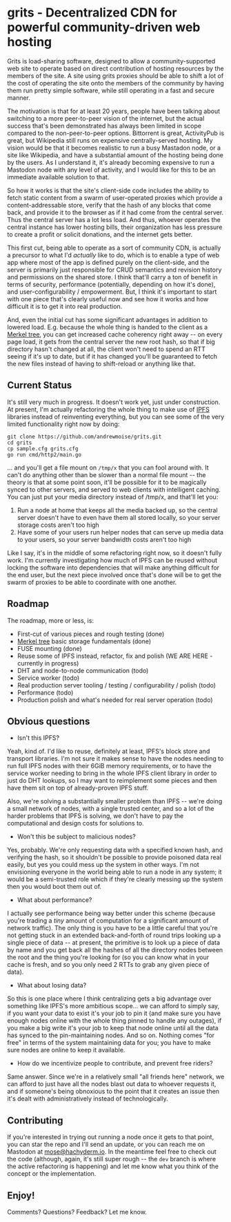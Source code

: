 # grits - Decentralized CDN for powerful community-driven web hosting

Grits is load-sharing software, designed to allow a community-supported web site to operate based on direct contribution of hosting resources by the members of the site. A site using grits proxies should be able to shift a lot of the cost of operating the site onto the members of the community by having them run pretty simple software, while still operating in a fast and secure manner.

The motivation is that for at least 20 years, people have been talking about switching to a more peer-to-peer vision of the internet, but the actual success that's been demonstrated has always been limited in scope compared to the non-peer-to-peer options. Bittorrent is great, ActivityPub is great, but Wikipedia still runs on expensive centrally-served hosting. My vision would be that it becomes realistic to run a busy Mastadon node, or a site like Wikipedia, and have a substantial amount of the hosting being done by the users. As I understand it, it's already becoming expensive to run a Mastodon node with any level of activity, and I would like for this to be an immediate available solution to that.

So how it works is that the site's client-side code includes the ability to fetch static content from a swarm of user-operated proxies which provide a content-addressable store, verify that the hash of any blocks that come back, and provide it to the browser as if it had come from the central server. Thus the central server has a lot less load. And thus, whoever operates the central instance has lower hosting bills, their organization has less pressure to create a profit or solicit donations, and the internet gets better.

This first cut, being able to operate as a sort of community CDN, is actually a precursor to what I'd *actually* like to do, which is to enable a type of web app where most of the app is defined purely on the client-side, and the server is primarily just responsible for CRUD semantics and revision history and permissions on the shared store. I think that'll carry a ton of benefit in terms of security, performance (potentially, depending on how it's done), and user-configurability / empowerment. But, I think it's important to start with one piece that's clearly useful now and see how it works and how difficult it is to get it into real production.

And, even the initial cut has some significant advantages in addition to lowered load. E.g. because the whole thing is handed to the client as a [Merkel tree](https://en.wikipedia.org/wiki/Merkle_tree), you can get increased cache coherency right away -- on every page load, it gets from the central server the new root hash, so that if big directory hasn't changed at all, the client won't need to spend an RTT seeing if it's up to date, but if it has changed you'll be guaranteed to fetch the new files instead of having to shift-reload or anything like that.

## Current Status

It's still very much in progress. It doesn't work yet, just under construction. At present, I'm actually refactoring the whole thing to make use of [IPFS](https://ipfs.tech/) libraries instead of reinventing everything, but you can see some of the very limited functionality right now by doing:

```
git clone https://github.com/andrewmoise/grits.git
cd grits
cp sample.cfg grits.cfg
go run cmd/http2/main.go
```

... and you'll get a file mount on `/tmp/x` that you can fool around with. It can't do anything other than be slower than a normal file mount -- the theory is that at some point soon, it'll be possible for it to be magically synced to other servers, and served to web clients with intelligent caching. You can just put your media directory instead of /tmp/x, and that'll let you:

1. Run a node at home that keeps all the media backed up, so the central server doesn't have to even have them all stored locally, so your server storage costs aren't too high
2. Have some of your users run helper nodes that can serve up media data to your users, so your server bandwidth costs aren't too high

Like I say, it's in the middle of some refactoring right now, so it doesn't fully work. I'm currently investigating how much of IPFS can be reused without locking the software into dependencies that will make anything difficult for the end user, but the next piece involved once that's done will be to get the swarm of proxies to be able to coordinate with one another.

## Roadmap

The roadmap, more or less, is:

* First-cut of various pieces and rough testing (done)
* [Merkel tree](https://en.wikipedia.org/wiki/Merkle_tree) basic storage fundamentals (done)
* FUSE mounting (done)
* Reuse some of IPFS instead, refactor, fix and polish (WE ARE HERE - currently in progress)
* DHT and node-to-node communication (todo)
* Service worker (todo)
* Real production server tooling / testing / configurability / polish (todo)
* Performance (todo)
* Production polish and what's needed for real server operation (todo)

## Obvious questions

* Isn't this IPFS?

Yeah, kind of. I'd like to reuse, definitely at least, IPFS's block store and transport libraries. I'm not sure it makes sense to have the nodes needing to run full IPFS nodes with their 6GiB memory requirements, or to have the service worker needing to bring in the whole IPFS client library in order to just do DHT lookups, so I may want to reimplement some pieces and then have them sit on top of already-proven IPFS stuff.

Also, we're solving a substantially smaller problem than IPFS -- we're doing a small network of nodes, with a single trusted center, and so a lot of the harder problems that IPFS is solving, we don't have to pay the computational and design costs for solutions to.

* Won't this be subject to malicious nodes?

Yes, probably. We're only requesting data with a specified known hash, and verifying the hash, so it shouldn't be possible to provide poisoned data real easily, but yes you could mess up the system in other ways. I'm not envisioning everyone in the world being able to run a node in any system; it would be a semi-trusted role which if they're clearly messing up the system then you would boot them out of.

* What about performance?

I actually see performance being way better under this scheme (because you're trading a *tiny* amount of computation for a significant amount of network traffic). The only thing is you have to be a little careful that you're not getting stuck in an extended back-and-forth of round trips looking up a single piece of data -- at present, the primitive is to look up a piece of data by name and you get back all the hashes of all the directory nodes between the root and the thing you're looking for (so you can know what in your cache is fresh, and so you only need 2 RTTs to grab any given piece of data).

* What about losing data?

So this is one place where I think centralizing gets a big advantage over something like IPFS's more ambitious scope... we can afford to simply say, if you want your data to exist it's your job to pin it (and make sure you have enough nodes online with the whole thing pinned to handle any outages), if you make a big write it's your job to keep that node online until all the data has synced to the pin-maintaining nodes. And so on. Nothing comes "for free" in terms of the system maintaining data for you; you have to make sure nodes are online to keep it available.

* How do we incentivize people to contribute, and prevent free riders?

Same answer. Since we're in a relatively small "all friends here" network, we can afford to just have all the nodes blast out data to whoever requests it, and if someone's being obnoxious to the point that it creates an issue then it's dealt with administratively instead of technologically.

## Contributing

If you're interested in trying out running a node once it gets to that point, you can star the repo and I'll send an update, or you can reach me on Mastodon at mose@hachyderm.io. In the meantime feel free to check out the code (although, again, it's still super rough -- the `dev` branch is where the active refactoring is happening) and let me know what you think of the concept or the implementation.

## Enjoy!

Comments? Questions? Feedback? Let me know.